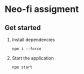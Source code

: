 # Neo-fi assigment
 ## Get started

1.  Install dependencies
    ```
    npm i --force
    ```
2.  Start the application
    ```
    npm start
    ```
